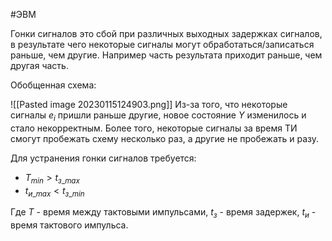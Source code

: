 #ЭВМ 

Гонки сигналов это сбой при различных выходных задержках сигналов, в результате чего некоторые сигналы могут обработаться/записаться раньше, чем другие. Например часть результата приходит раньше, чем другая часть.

Обобщенная схема:

![[Pasted image 20230115124903.png]]
Из-за того, что некоторые сигналы $e_{i}$ пришли раньше другие, новое состояние $Y$ изменилось и стало некорректным. Более того, некоторые сигналы за время ТИ смогут пробежать схему несколько раз, а другие не пробежать и разу.

Для устранения гонки сигналов требуется:
- $T_{min}> t_{з\_max}$
- $t_{и\_max}<t_{з\_min}$

Где $T$ - время между тактовыми импульсами, $t_з$ - время задержек, $t_{и}$ - время тактового импульса.
